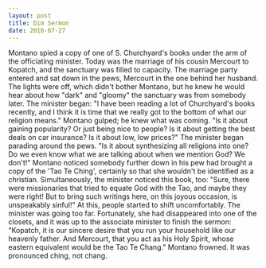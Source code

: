```yaml
---
layout: post
title: Dim Sermon
date: 2010-07-27
---
```

Montano spied a copy of one of S. Churchyard's books under the arm of the
      officiating minister. Today was the marriage of his cousin Mercourt to Kopatch, and the
      sanctuary was filled to capacity. The marriage party entered and sat down in the pews,
      Mercourt in the one behind her husband. The lights were off, which didn't bother Montano, but
      he knew he would hear about how "dark" and "gloomy" the sanctuary was from somebody
      later.    The minister began:    "I have been reading
      a lot of Churchyard's books recently, and I think it is time that we really got to the bottom
      of what our religion means." Montano gulped; he knew what was coming. "Is it about gaining
      popularity? Or just being nice to people? Is it about getting the best deals on car insurance?
      Is it about low, low prices?" The minister began parading around the pews. "Is it about
      synthesizing all religions into one? Do we even know what we are talking about when we mention
      God? We don't!"    Montano noticed somebody further down in his pew had
      brought a copy of the 'Tao Te Ching', certainly so that she wouldn't be identified as a
      christian. Simultaneously, the minister noticed this book, too:    "Sure,
      there were missionaries that tried to equate God with the Tao, and maybe they were right! But
      to bring such writings here, on this joyous occasion, is unspeakably sinful!"    At this, people started to shift uncomfortably. The minister was going too
      far. Fortunately, she had disappeared into one of the closets, and it was up to the associate
      minister to finish the sermon:    "Kopatch, it is our sincere desire that
      you run your household like our heavenly father. And Mercourt, that you act as his Holy
      Spirit, whose eastern equivalent would be the Tao Te Chang."    Montano
      frowned. It was pronounced   ching,   not
        chang.  